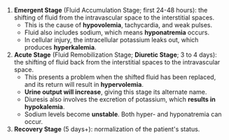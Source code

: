 1. **Emergent Stage** (Fluid Accumulation Stage; first 24-48 hours): the shifting of fluid from the intravascular space to the interstitial spaces.
	- This is the cause of **hypovolemia**, tachycardia, and weak pulses.
	- Fluid also includes sodium, which means **hyponatremia** occurs.
	- In cellular injury, the intracellular potassium leaks out, which produces **hyperkalemia**.
2. **Acute Stage** (Fluid Remobilization Stage; **Diuretic Stage**; 3 to 4 days): the shifting of fluid back from the interstitial spaces to the intravascular space.
	- This presents a problem when the shifted fluid has been replaced, and its return will result in **hypervolemia**.
	- **Urine output will increase**, giving this stage its alternate name.
	- Diuresis also involves the excretion of potassium, which **results in hypokalemia**.
	- Sodium levels become **unstable**. Both hyper- and hyponatremia can occur.
3. **Recovery Stage** (5 days+): normalization of the patient's status.